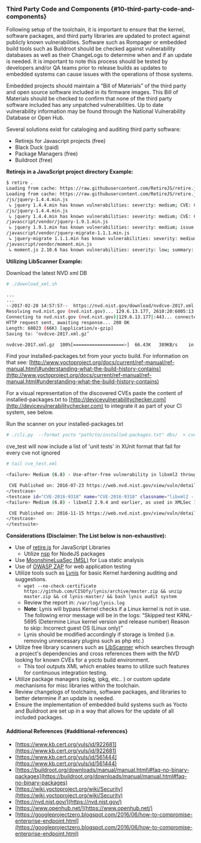 ### Third Party Code and Components {#10-third-party-code-and-components}

Following setup of the toolchain, it is important to ensure that the kernel, software packages, and third party libraries are updated to protect against publicly known vulnerabilities. Software such as Rompager or embedded build tools such as Buildroot should be checked against vulnerability databases as well as their ChangeLogs to determine when and if an update is needed. It is important to note this process should be tested by developers and/or QA teams prior to release builds as updates to embedded systems can cause issues with the operations of those systems.

Embedded projects should maintain a “Bill of Materials” of the third party and open source software included in its firmware images. This Bill of Materials should be checked to confirm that none of the third party software included has any unpatched vulnerabilities. Up to date vulnerability information may be found through the National Vulnerability Database or Open Hub.

Several solutions exist for cataloging and auditing third party software:

* Retirejs for Javascript projects \(free\)
* Black Duck \(paid\)
* Package Managers \(free\)
* Buildroot \(free\)

**Retirejs in a JavaScript project directory Example:**

```bash
$ retire .
Loading from cache: https://raw.githubusercontent.com/RetireJS/retire.js/master/repository/jsrepository.json
Loading from cache: https://raw.githubusercontent.com/RetireJS/retire.js/master/repository/npmrepository.json
/js/jquery-1.4.4.min.js
 ↳ jquery 1.4.4.min has known vulnerabilities: severity: medium; CVE: CVE-2011-4969; http://web.nvd.nist.gov/view/vuln/detail?vulnId=CVE-2011-4969 http://research.insecurelabs.org/jquery/test/ severity: medium; bug: 11290, summary: Selector interpreted as HTML; http://bugs.jquery.com/ticket/11290 http://research.insecurelabs.org/jquery/test/ severity: medium; issue: 2432, summary: 3rd party CORS request may execute; https://github.com/jquery/jquery/issues/2432 http://blog.jquery.com/2016/01/08/jquery-2-2-and-1-12-released/
/js/jquery-1.4.4.min.js
 ↳ jquery 1.4.4.min has known vulnerabilities: severity: medium; CVE: CVE-2011-4969; http://web.nvd.nist.gov/view/vuln/detail?vulnId=CVE-2011-4969 http://research.insecurelabs.org/jquery/test/ severity: medium; bug: 11290, summary: Selector interpreted as HTML; http://bugs.jquery.com/ticket/11290 http://research.insecurelabs.org/jquery/test/ severity: medium; issue: 2432, summary: 3rd party CORS request may execute; https://github.com/jquery/jquery/issues/2432 http://blog.jquery.com/2016/01/08/jquery-2-2-and-1-12-released/
/javascript/vendor/jquery-1.9.1.min.js
 ↳ jquery 1.9.1.min has known vulnerabilities: severity: medium; issue: 2432, summary: 3rd party CORS request may execute; https://github.com/jquery/jquery/issues/2432 http://blog.jquery.com/2016/01/08/jquery-2-2-and-1-12-released/
/javascript/vendor/jquery-migrate-1.1.1.min.js
 ↳ jquery-migrate 1.1.1.min has known vulnerabilities: severity: medium; release: jQuery Migrate 1.2.0 Released, summary: cross-site-scripting; http://blog.jquery.com/2013/05/01/jquery-migrate-1-2-0-released/ severity: medium; bug: 11290, summary: Selector interpreted as HTML; http://bugs.jquery.com/ticket/11290 http://research.insecurelabs.org/jquery/test/
/javascript/vendor/moment.min.js
 ↳ moment.js 2.10.6 has known vulnerabilities: severity: low; summary: reDOS - regular expression denial of service; https://github.com/moment/moment/issues/2936
```

**Utilizing LibScanner Example:**

Download the latest NVD xml DB

```bash
# ./download_xml.sh

...
...
--2017-02-20 14:57:57--  https://nvd.nist.gov/download/nvdcve-2017.xml.gz
Resolving nvd.nist.gov (nvd.nist.gov)... 129.6.13.177, 2610:20:6005:13::177
Connecting to nvd.nist.gov (nvd.nist.gov)|129.6.13.177|:443... connected.
HTTP request sent, awaiting response... 200 OK
Length: 68023 (66K) [application/x-gzip]
Saving to: ‘nvdcve-2017.xml.gz’

nvdcve-2017.xml.gz  100%[===================>]  66.43K   389KB/s    in 0.2s…
```

Find your installed-packages.txt from your yocto build. For information on that see: [http://www.yoctoproject.org/docs/current/ref-manual/ref-manual.html\#understanding-what-the-build-history-contains](http://www.yoctoproject.org/docs/current/ref-manual/ref-manual.html#understanding-what-the-build-history-contains)

For a visual representation of the discovered CVEs paste the content of installed-packages.txt to [http://devicevulnerabilitychecker.com](http://devicevulnerabilitychecker.com) to integrate it as part of your CI system, see below.

Run the scanner on your installed-packages.txt

```bash
# ./cli.py  --format yocto "path/to/installed-packages.txt" dbs/  > cve_test.xml
```

cve\_test will now include a list of 'unit tests' in XUnit format that fail for every cve not ignored

```bash
# tail cve_test.xml

<failure> Medium (6.8) - Use-after-free vulnerability in libxml2 through 2.9.4, as used in Google Chrome before 52.0.2743.82, allows remote attackers to cause a denial of service or possibly have unspecified other impact via vectors related to the XPointer range-to function. 

 CVE Published on: 2016-07-23 https://web.nvd.nist.gov/view/vuln/detail?vulnId=CVE-2016-5131 </failure>
</testcase>
<testcase id="CVE-2016-9318" name="CVE-2016-9318" classname="libxml2 - 2.9.4" time="0">
<failure> Medium (6.8) - libxml2 2.9.4 and earlier, as used in XMLSec 1.2.23 and earlier and other products, does not offer a flag directly indicating that the current document may be read but other files may not be opened, which makes it easier for remote attackers to conduct XML External Entity (XXE) attacks via a crafted document. 

 CVE Published on: 2016-11-15 https://web.nvd.nist.gov/view/vuln/detail?vulnId=CVE-2016-9318 </failure>
</testcase>
</testsuite>
```

**Considerations \(Disclaimer: The List below is non-exhaustive\):**

* Use of [retire.js](https://github.com/RetireJS/retire.js) for JavaScript Libraries
  * Utilize [nsp](https://github.com/nodesecurity/nsp) for NodeJS packages
* Use [MoonshineLuaSec \(MSL\)](http://firmware.re/lua/msl.tar.gz) for Lua static analysis
* Use of [OWASP ZAP](https://github.com/zaproxy/zaproxy/wiki/Downloads) for web application testing
* Utilize tools such as [Lynis](https://raw.githubusercontent.com/CISOfy/lynis/master/lynis) for basic Kernel hardening auditing and suggestions.
  * `wget --no-check-certificate  https://github.com/CISOfy/lynis/archive/master.zip && unzip master.zip && cd lynis-master/ && bash lynis audit system`
  * Review the report in: `/var/log/lynis.log`
  * **Note**: Lynis will bypass Kernel checks if a Linux kernel is not in use. The following error message will be in the logs: “Skipped test KRNL-5695 \(Determine Linux kernel version and release number\) Reason to skip: Incorrect guest OS \(Linux only\)”
  * Lynis should be modified accordingly if storage is limited \(i.e. removing unnecessary plugins such as php etc.\)
* Utilize free library scanners such as [LibScanner](https://github.com/scriptingxss/LibScanner) which searches through a project's dependencies and cross references them with the NVD looking for known CVEs for a yocto build environment.
  * This tool outputs XML which enables teams to utilize such features for continuous integration testing.
* Utilize package managers \(opkg, ipkg, etc.. \) or custom update mechanisms for misc libraries within the toolchain.
* Review changelogs of toolchains, software packages, and libraries to better determine if an update is needed.
* Ensure the implementation of embedded build systems such as Yocto and Buildroot are set up in a way that allows for the update of all included packages.

#### Additional References {#additional-references}

* [https://www.kb.cert.org/vuls/id/922681](https://www.kb.cert.org/vuls/id/922681)
* [https://www.kb.cert.org/vuls/id/561444](https://www.kb.cert.org/vuls/id/561444)
* [https://buildroot.org/downloads/manual/manual.html\#faq-no-binary-packages](https://buildroot.org/downloads/manual/manual.html#faq-no-binary-packages)
* [https://wiki.yoctoproject.org/wiki/Security](https://wiki.yoctoproject.org/wiki/Security)
* [https://nvd.nist.gov/](https://nvd.nist.gov/)
* [https://www.openhub.net/](https://www.openhub.net/)
* [https://googleprojectzero.blogspot.com/2016/06/how-to-compromise-enterprise-endpoint.html](https://googleprojectzero.blogspot.com/2016/06/how-to-compromise-enterprise-endpoint.html)



